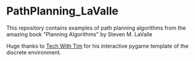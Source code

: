 # PathPlanning_LaValle
This repository contains examples of path planning algorithms from the amazing book "Planning Algorithms" by Steven M. LaValle

Huge thanks to [Tech With Tim](https://youtu.be/JtiK0DOeI4A) for his interactive pygame template of the discrete environment.
